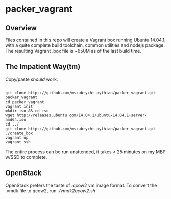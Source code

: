 packer_vagrant
==============

Overview
--------

Files contained in this repo will create a Vagrant box running Ubuntu 14.04.1, with a quite complete build toolchain, common utilities and nodejs package.  The resulting Vagrant .box file is ~650M as of the last build time. 


The Impatient Way(tm)
---------------------
Copy/paste _should_ work.

```{bash}

git clone https://github.com/mszubrycht-pythian/packer_vagrant.git packer_vagrant
cd packer_vagrant
vagrant init 
mkdir iso && cd iso
wget http://releases.ubuntu.com/14.04.1/ubuntu-14.04.1-server-amd64.iso
cd ../
git clone https://github.com/mszubrycht-pythian/packer_vagrant.git
./create_box
vagrant up 
vagrant ssh

```

The entire process can be run unattended, it takes < 25 minutes on my MBP w/SSD to complete.


OpenStack
---------

OpenStack prefers the taste of .qcow2 vm image format.  To convert the .vmdk file to qcow2, run *./vmdk2qcow2.sh*
